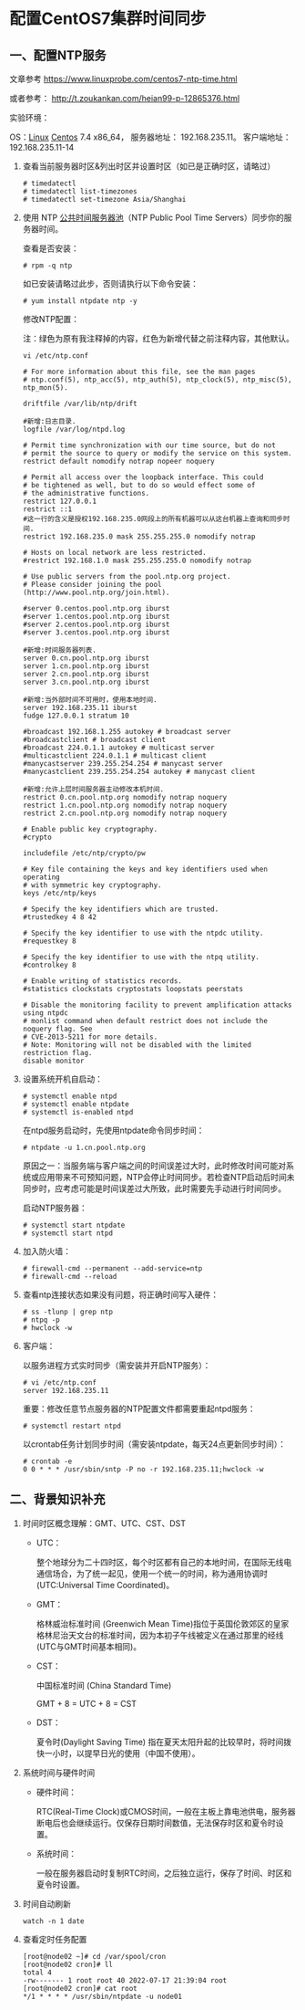 # 配置CentOS7集群时间同步

## 一、配置NTP服务

文章参考 https://www.linuxprobe.com/centos7-ntp-time.html

或者参考： http://t.zoukankan.com/heian99-p-12865376.html

实验环境：

OS：[Linux](https://www.linuxprobe.com/) [Centos](https://www.linuxprobe.com/) 7.4 x86_64， 服务器地址： 192.168.235.11。 客户端地址：192.168.235.11-14

1. 查看当前服务器时区&列出时区并设置时区（如已是正确时区，请略过）

   ```shell
   # timedatectl
   # timedatectl list-timezones
   # timedatectl set-timezone Asia/Shanghai
   ```

2. 使用 NTP [公共时间服务器池](https://www.pool.ntp.org/zone/asia)（NTP Public Pool Time Servers）同步你的服务器时间。

   查看是否安装：

   ```shell
   # rpm -q ntp
   ```

   如已安装请略过此步，否则请执行以下命令安装：

   ```shell
   # yum install ntpdate ntp -y
   ```

   修改NTP配置：

   注：绿色为原有我注释掉的内容，红色为新增代替之前注释内容，其他默认。

   ```shell
   vi /etc/ntp.conf
   ```

   ```shell
   # For more information about this file, see the man pages
   # ntp.conf(5), ntp_acc(5), ntp_auth(5), ntp_clock(5), ntp_misc(5), ntp_mon(5).
   
   driftfile /var/lib/ntp/drift
   
   #新增:日志目录.
   logfile /var/log/ntpd.log
   
   # Permit time synchronization with our time source, but do not
   # permit the source to query or modify the service on this system.
   restrict default nomodify notrap nopeer noquery
   
   # Permit all access over the loopback interface. This could
   # be tightened as well, but to do so would effect some of
   # the administrative functions.
   restrict 127.0.0.1
   restrict ::1
   #这一行的含义是授权192.168.235.0网段上的所有机器可以从这台机器上查询和同步时间.
   restrict 192.168.235.0 mask 255.255.255.0 nomodify notrap
   
   # Hosts on local network are less restricted.
   #restrict 192.168.1.0 mask 255.255.255.0 nomodify notrap
   
   # Use public servers from the pool.ntp.org project.
   # Please consider joining the pool (http://www.pool.ntp.org/join.html).
   
   #server 0.centos.pool.ntp.org iburst
   #server 1.centos.pool.ntp.org iburst
   #server 2.centos.pool.ntp.org iburst
   #server 3.centos.pool.ntp.org iburst
   
   #新增:时间服务器列表.
   server 0.cn.pool.ntp.org iburst
   server 1.cn.pool.ntp.org iburst
   server 2.cn.pool.ntp.org iburst
   server 3.cn.pool.ntp.org iburst
   
   #新增:当外部时间不可用时，使用本地时间.
   server 192.168.235.11 iburst
   fudge 127.0.0.1 stratum 10
   
   #broadcast 192.168.1.255 autokey # broadcast server
   #broadcastclient # broadcast client
   #broadcast 224.0.1.1 autokey # multicast server
   #multicastclient 224.0.1.1 # multicast client
   #manycastserver 239.255.254.254 # manycast server
   #manycastclient 239.255.254.254 autokey # manycast client
   
   #新增:允许上层时间服务器主动修改本机时间.
   restrict 0.cn.pool.ntp.org nomodify notrap noquery
   restrict 1.cn.pool.ntp.org nomodify notrap noquery
   restrict 2.cn.pool.ntp.org nomodify notrap noquery
   
   # Enable public key cryptography.
   #crypto
   
   includefile /etc/ntp/crypto/pw
   
   # Key file containing the keys and key identifiers used when operating
   # with symmetric key cryptography.
   keys /etc/ntp/keys
   
   # Specify the key identifiers which are trusted.
   #trustedkey 4 8 42
   
   # Specify the key identifier to use with the ntpdc utility.
   #requestkey 8
   
   # Specify the key identifier to use with the ntpq utility.
   #controlkey 8
   
   # Enable writing of statistics records.
   #statistics clockstats cryptostats loopstats peerstats
   
   # Disable the monitoring facility to prevent amplification attacks using ntpdc
   # monlist command when default restrict does not include the noquery flag. See
   # CVE-2013-5211 for more details.
   # Note: Monitoring will not be disabled with the limited restriction flag.
   disable monitor
   ```

3. 设置系统开机自启动：

   ```shell
   # systemctl enable ntpd
   # systemctl enable ntpdate
   # systemctl is-enabled ntpd
   ```

   在ntpd服务启动时，先使用ntpdate命令同步时间：

   ```
   # ntpdate -u 1.cn.pool.ntp.org
   ```

   原因之一：当服务端与客户端之间的时间误差过大时，此时修改时间可能对系统或应用带来不可预知问题，NTP会停止时间同步。若检查NTP启动后时间未同步时，应考虑可能是时间误差过大所致，此时需要先手动进行时间同步。

   启动NTP服务器：

   ```shell
   # systemctl start ntpdate
   # systemctl start ntpd
   ```

4. 加入防火墙：

   ```shell
   # firewall-cmd --permanent --add-service=ntp
   # firewall-cmd --reload
   ```

5. 查看ntp连接状态如果没有问题，将正确时间写入硬件：

   ```shell
   # ss -tlunp | grep ntp
   # ntpq -p
   # hwclock -w
   ```

6. 客户端：

   以服务进程方式实时同步（需安装并开启NTP服务）：

   ```shell
   # vi /etc/ntp.conf
   server 192.168.235.11
   ```

   重要：修改任意节点服务器的NTP配置文件都需要重起ntpd服务：

   ```shell
   # systemctl restart ntpd
   ```

   以crontab任务计划同步时间（需安装ntpdate，每天24点更新同步时间）：

   ```shell
   # crontab -e
   0 0 * * * /usr/sbin/sntp -P no -r 192.168.235.11;hwclock -w
   ```

## 二、背景知识补充

1. 时间时区概念理解：GMT、UTC、CST、DST

   - UTC：

     整个地球分为二十四时区，每个时区都有自己的本地时间，在国际无线电通信场合，为了统一起见，使用一个统一的时间，称为通用协调时(UTC:Universal Time Coordinated)。

   - GMT：

     格林威治标准时间 (Greenwich Mean Time)指位于英国伦敦郊区的皇家格林尼治天文台的标准时间，因为本初子午线被定义在通过那里的经线(UTC与GMT时间基本相同)。

   - CST：

     中国标准时间 (China Standard Time)

     GMT + 8 = UTC + 8 = CST

   - DST：

     夏令时(Daylight Saving Time) 指在夏天太阳升起的比较早时，将时间拨快一小时，以提早日光的使用（中国不使用）。

2. 系统时间与硬件时间

   - 硬件时间：

     RTC(Real-Time Clock)或CMOS时间，一般在主板上靠电池供电，服务器断电后也会继续运行。仅保存日期时间数值，无法保存时区和夏令时设置。

   - 系统时间：

     一般在服务器启动时复制RTC时间，之后独立运行，保存了时间、时区和夏令时设置。

3. 时间自动刷新

   ```shell
   watch -n 1 date
   ```

4. 查看定时任务配置

   ```shell
   [root@node02 ~]# cd /var/spool/cron
   [root@node02 cron]# ll
   total 4
   -rw------- 1 root root 40 2022-07-17 21:39:04 root
   [root@node02 cron]# cat root 
   */1 * * * * /usr/sbin/ntpdate -u node01
   ```

   

